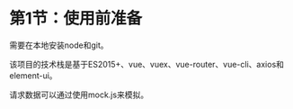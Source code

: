 # 第1节：使用前准备

需要在本地安装node和git。

该项目的技术栈是基于ES2015+、vue、vuex、vue-router、vue-cli、axios和element-ui。

请求数据可以通过使用mock.js来模拟。

